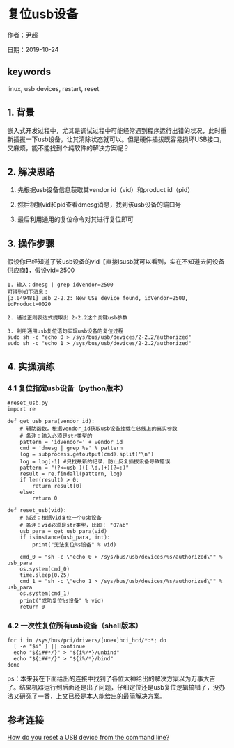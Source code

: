 # 复位usb设备

作者：尹超

日期：2019-10-24

## keywords

linux,  usb devices, restart, reset

## 1. 背景

嵌入式开发过程中，尤其是调试过程中可能经常遇到程序运行出错的状况，此时重新插拔一下usb设备，让其清除状态就可以。但是硬件插拔既容易损坏USB接口，又麻烦，能不能找到个纯软件的解决方案呢？

## 2. 解决思路

1. 先根据usb设备信息获取其vendor id（vid）和product id（pid）

2. 然后根据vid和pid查看dmesg消息，找到该usb设备的端口号

3. 最后利用通用的复位命令对其进行复位即可


## 3. 操作步骤

假设你已经知道了该usb设备的vid【直接lsusb就可以看到，实在不知道去问设备供应商】，假设vid=2500

```
1. 输入：dmesg | grep idVendor=2500
可得到如下消息：
[3.049481] usb 2-2.2: New USB device found, idVendor=2500, idProduct=0020

2. 通过正则表达式提取出 2-2.2这个关键usb参数

3. 利用通用usb复位语句实现usb设备的复位过程
sudo sh -c "echo 0 > /sys/bus/usb/devices/2-2.2/authorized"
sudo sh -c "echo 1 > /sys/bus/usb/devices/2-2.2/authorized"
```

## 4. 实操演练

### 4.1 复位指定usb设备（python版本）

```
#reset_usb.py
import re

def get_usb_para(vendor_id):
	# 辅助函数，根据vendor_id获取usb设备挂载在总线上的真实参数
	# 备注：输入必须是str类型的
	pattern = 'idVendor=' + vendor_id
	cmd = 'dmesg | grep %s' % pattern
	log = subprocess.getoutput(cmd).split('\n')
	log = log[-1] #只找最新的记录，防止反复插拔设备导致错误
	pattern = "(?<=usb )([-\d.]+)(?=:)"
	result = re.findall(pattern, log)
	if len(result) > 0:
		return result[0]
	else:
		return 0
		
def reset_usb(vid):
	# 描述：根据vid复位一个usb设备
	# 备注：vid必须是str类型，比如： "07ab"
	usb_para = get_usb_para(vid)
	if isinstance(usb_para, int):
		print("无法复位%s设备" % vid)
	
	cmd_0 = "sh -c \"echo 0 > /sys/bus/usb/devices/%s/authorized\"" % usb_para
	os.system(cmd_0)
	time.sleep(0.25)
	cmd_1 = "sh -c \"echo 1 > /sys/bus/usb/devices/%s/authorized\"" % usb_para
	os.system(cmd_1)
	print("成功复位%s设备" % vid)
	return 0
```

### 4.2 一次性复位所有usb设备（shell版本）

```
for i in /sys/bus/pci/drivers/[uoex]hci_hcd/*:*; do
  [ -e "$i" ] || continue
  echo "${i##*/}" > "${i%/*}/unbind"
  echo "${i##*/}" > "${i%/*}/bind"
done
```

ps：本来我在下面给出的连接中找到了各位大神给出的解决方案以为万事大吉了。结果机器运行到后面还是出了问题，仔细定位还是usb复位逻辑搞错了，没办法又研究了一番，上文已经是本人能给出的最简解决方案。

## 参考连接

[How do you reset a USB device from the command line?](https://askubuntu.com/questions/645/how-do-you-reset-a-usb-device-from-the-command-line)